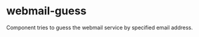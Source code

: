 webmail-guess
=============

Component tries to guess the webmail service by specified email address.
